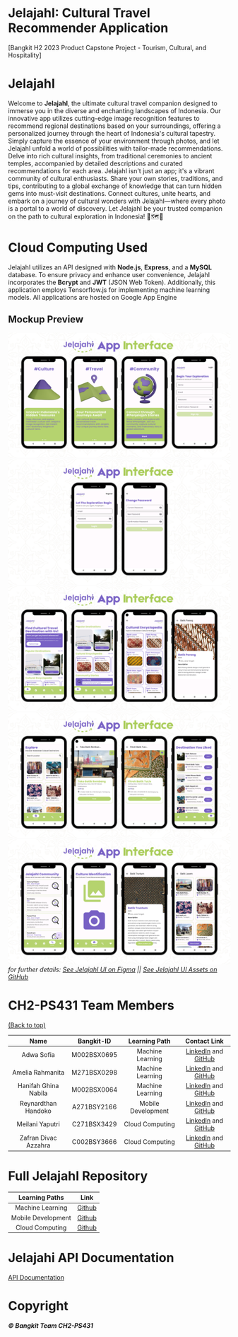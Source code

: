 # JelajahI: Cultural Travel Recommender Application

[Bangkit H2 2023 Product Capstone Project - Tourism, Cultural, and Hospitality]

# JelajahI
Welcome to **JelajahI**, the ultimate cultural travel companion designed to immerse you in the diverse and enchanting landscapes of Indonesia. Our innovative app utilizes cutting-edge image recognition features to recommend regional destinations based on your surroundings, offering a personalized journey through the heart of Indonesia's cultural tapestry. Simply capture the essence of your environment through photos, and let JelajahI unfold a world of possibilities with tailor-made recommendations. Delve into rich cultural insights, from traditional ceremonies to ancient temples, accompanied by detailed descriptions and curated recommendations for each area. JelajahI isn't just an app; it's a vibrant community of cultural enthusiasts. Share your own stories, traditions, and tips, contributing to a global exchange of knowledge that can turn hidden gems into must-visit destinations. Connect cultures, unite hearts, and embark on a journey of cultural wonders with JelajahI—where every photo is a portal to a world of discovery. Let JelajahI be your trusted companion on the path to cultural exploration in Indonesia! 🌅🗺️📍 

# Cloud Computing Used
JelajahI utilizes an API designed with **Node.js**, **Express**, and a **MySQL** database. To ensure privacy and enhance user convenience, JelajahI incorporates the **Bcrypt** and **JWT** (JSON Web Token). Additionally, this application employs Tensorflow.js for implementing machine learning models. All applications are hosted on Google App Engine

## Mockup Preview
![JelajahI Preview 1](https://raw.githubusercontent.com/reynard26/Jelajahi-Assets/main/12.png)
![JelajahI Preview 2](https://raw.githubusercontent.com/reynard26/Jelajahi-Assets/main/13.png)
![JelajahI Preview 3](https://raw.githubusercontent.com/reynard26/Jelajahi-Assets/main/14.png)
![JelajahI Preview 4](https://raw.githubusercontent.com/reynard26/Jelajahi-Assets/main/15.png)
![JelajahI Preview 5](https://raw.githubusercontent.com/reynard26/Jelajahi-Assets/main/16.png)
*for further details: [See JelajahI UI on Figma](https://www.figma.com/file/7gfDZmAeQ5EVfZHZPR8d2c/Jelajahi-UI?type=design&mode=design&t=iQkAzNPeyt11UHrn-0) || [See JelajahI UI Assets on GitHub](https://github.com/reynard26/Jelajahi-Assets)*

# CH2-PS431 Team Members
[(Back to top)](#table-of-contents)

|              Name              | Bangkit-ID |   Learning Path    |                                                       Contact Link                                                       |
| :----------------------------: | :--------: | :----------------: | :----------------------------------------------------------------------------------------------------------------------: |
| Adwa Sofia | M002BSX0695 |  Machine Learning  |            [LinkedIn](https://www.linkedin.com/in/adwasofia/)  and [GitHub](https://github.com/adwasofia)         |
|   Amelia Rahmanita     | M271BSX0298 |  Machine Learning  |                [LinkedIn](https://www.linkedin.com/in/amelia-rahmanita)    and [GitHub](https://github.com/ameliarahmanita)            |
|     Hanifah Ghina Nabila            | M002BSX0064| Machine Learning |              [LinkedIn](https://www.linkedin.com/in/hanifah-ghina-nabila/)       and [GitHub](https://github.com/hanifahgn)        |
|     Reynardthan Handoko     | A271BSY2166 | Mobile Development |    [LinkedIn](https://www.linkedin.com/in/reynardthan/)  and [GitHub](https://github.com/reynard26)    |
|      Meilani Yaputri     |C271BSX3429 |  Cloud Computing   | [LinkedIn](https://www.linkedin.com/in/meilani-yaputri-029020259/) and [GitHub](https://github.com/meilaniyap)   |
|        Zafran Divac Azzahra         | C002BSY3666 |  Cloud Computing   |        [LinkedIn](https://www.linkedin.com/in/zafran-divac/)   and [GitHub](https://github.com/zafrandivac)     |


# Full JelajahI Repository
|   Learning Paths   |                                Link                                |
| :----------------: | :----------------------------------------------------------------: |
| Machine Learning  | [Github](https://github.com/ameliarahmanita/JelajahI-MLTeam)  |
| Mobile Development | [Github](https://github.com/reynard26/Jelajahi-MD) |
| Cloud Computing  | [Github](https://github.com/zafrandivac/CH2-PS431-JelajahI)  |

# Jelajahi API Documentation
[API Documentation](https://www.notion.so/JelajahI-API-a77306b3d10b43f79755d4e805eb5c6c)

# Copyright
***© Bangkit Team CH2-PS431***

